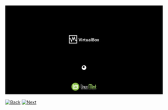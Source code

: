 ![Panel style](../img/1_boot.png)

[![Back](../img/button_back_1)](https://github.com/pl453s/linux-mint-gnome/blob/main/tour/1_boot.md)
[![Next](../img/button_next_2)](https://github.com/pl453s/linux-mint-gnome/blob/main/tour/2_gdm3.md)
